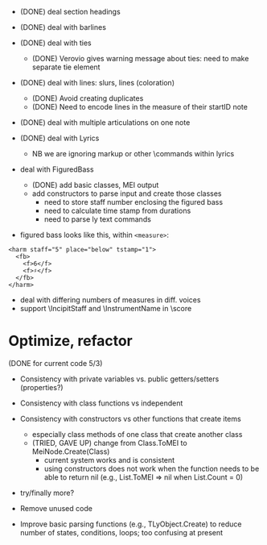 - (DONE) deal section headings
- (DONE) deal with barlines
- (DONE) deal with ties
    - (DONE) Verovio gives warning message about ties: need to make separate tie element
- (DONE) deal with lines:  slurs, lines (coloration) 
    - (DONE) Avoid creating duplicates
    - (DONE) Need to encode lines in the measure of their startID note
- (DONE) deal with multiple articulations on one note
- (DONE) deal with Lyrics
    - NB we are ignoring markup or other \commands within lyrics

- deal with FiguredBass
    - (DONE) add basic classes, MEI output
    - add constructors to parse input and create those classes
        - need to store staff number enclosing the figured bass
        - need to calculate time stamp from durations
        - need to parse ly text commands

- figured bass looks like this, within `<measure>`:

````
<harm staff="5" place="below" tstamp="1">
  <fb>
    <f>6</f>
    <f>♯</f>
  </fb>
</harm>
````


- deal with differing numbers of measures in diff. voices
- support \IncipitStaff and \InstrumentName in \score

# Optimize, refactor

(DONE for current code 5/3)

- Consistency with private variables vs. public getters/setters (properties?)
- Consistency with class functions vs independent
- Consistency with constructors vs other functions that create items
    - especially class methods of one class that create another class
    - (TRIED, GAVE UP) change from Class.ToMEI to MeiNode.Create(Class)
        - current system works and is consistent
        - using constructors does not work when the function needs to be able
          to return nil (e.g., List.ToMEI => nil when List.Count = 0)
- try/finally more?
- Remove unused code

- Improve basic parsing functions (e.g., TLyObject\.Create) to reduce number
  of states, conditions, loops; too confusing at present
